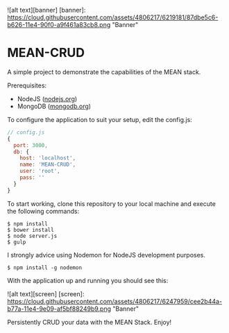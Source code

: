![alt text][banner]
[banner]: https://cloud.githubusercontent.com/assets/4806217/6219181/87dbe5c6-b626-11e4-90f0-a9f461a83cb8.png "Banner"

# MEAN-CRUD
A simple project to demonstrate the capabilities of the MEAN stack.

Prerequisites:
- NodeJS ([nodejs.org](http://nodejs.org/))
- MongoDB ([mongodb.org](http://www.mongodb.org/))

To configure the application to suit your setup, edit the config.js:

```javascript
// config.js
{
  port: 3000,
  db: {
    host: 'localhost',
    name: 'MEAN-CRUD',
    user: 'root',
    pass: ''
  }
}
```

To start working, clone this repository to your local machine and execute the following commands:

```
$ npm install
$ bower install
$ node server.js
$ gulp
```

I strongly advice using Nodemon for NodeJS development purposes. 

```
$ npm install -g nodemon
```
With the application up and running you should see this:

![alt text][screen]
[screen]: https://cloud.githubusercontent.com/assets/4806217/6247959/cee2b44a-b77a-11e4-9e09-af5bf88249b9.png "Banner"

Persistently CRUD your data with the MEAN Stack. Enjoy!

